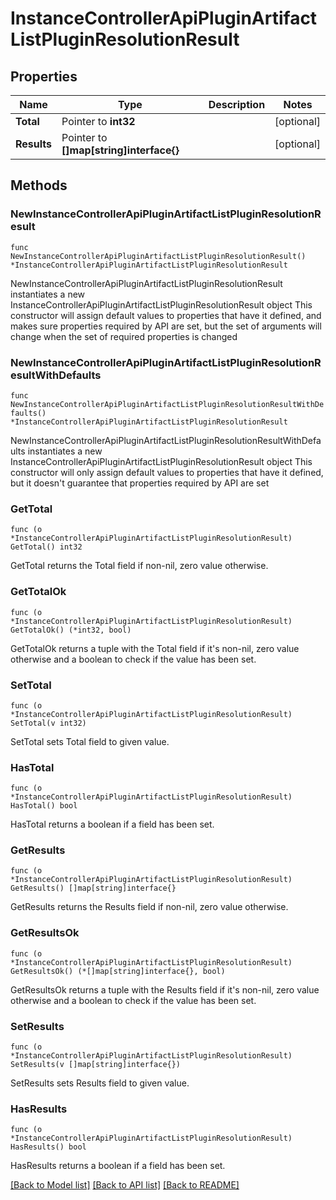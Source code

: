 # InstanceControllerApiPluginArtifactListPluginResolutionResult

## Properties

Name | Type | Description | Notes
------------ | ------------- | ------------- | -------------
**Total** | Pointer to **int32** |  | [optional] 
**Results** | Pointer to **[]map[string]interface{}** |  | [optional] 

## Methods

### NewInstanceControllerApiPluginArtifactListPluginResolutionResult

`func NewInstanceControllerApiPluginArtifactListPluginResolutionResult() *InstanceControllerApiPluginArtifactListPluginResolutionResult`

NewInstanceControllerApiPluginArtifactListPluginResolutionResult instantiates a new InstanceControllerApiPluginArtifactListPluginResolutionResult object
This constructor will assign default values to properties that have it defined,
and makes sure properties required by API are set, but the set of arguments
will change when the set of required properties is changed

### NewInstanceControllerApiPluginArtifactListPluginResolutionResultWithDefaults

`func NewInstanceControllerApiPluginArtifactListPluginResolutionResultWithDefaults() *InstanceControllerApiPluginArtifactListPluginResolutionResult`

NewInstanceControllerApiPluginArtifactListPluginResolutionResultWithDefaults instantiates a new InstanceControllerApiPluginArtifactListPluginResolutionResult object
This constructor will only assign default values to properties that have it defined,
but it doesn't guarantee that properties required by API are set

### GetTotal

`func (o *InstanceControllerApiPluginArtifactListPluginResolutionResult) GetTotal() int32`

GetTotal returns the Total field if non-nil, zero value otherwise.

### GetTotalOk

`func (o *InstanceControllerApiPluginArtifactListPluginResolutionResult) GetTotalOk() (*int32, bool)`

GetTotalOk returns a tuple with the Total field if it's non-nil, zero value otherwise
and a boolean to check if the value has been set.

### SetTotal

`func (o *InstanceControllerApiPluginArtifactListPluginResolutionResult) SetTotal(v int32)`

SetTotal sets Total field to given value.

### HasTotal

`func (o *InstanceControllerApiPluginArtifactListPluginResolutionResult) HasTotal() bool`

HasTotal returns a boolean if a field has been set.

### GetResults

`func (o *InstanceControllerApiPluginArtifactListPluginResolutionResult) GetResults() []map[string]interface{}`

GetResults returns the Results field if non-nil, zero value otherwise.

### GetResultsOk

`func (o *InstanceControllerApiPluginArtifactListPluginResolutionResult) GetResultsOk() (*[]map[string]interface{}, bool)`

GetResultsOk returns a tuple with the Results field if it's non-nil, zero value otherwise
and a boolean to check if the value has been set.

### SetResults

`func (o *InstanceControllerApiPluginArtifactListPluginResolutionResult) SetResults(v []map[string]interface{})`

SetResults sets Results field to given value.

### HasResults

`func (o *InstanceControllerApiPluginArtifactListPluginResolutionResult) HasResults() bool`

HasResults returns a boolean if a field has been set.


[[Back to Model list]](../README.md#documentation-for-models) [[Back to API list]](../README.md#documentation-for-api-endpoints) [[Back to README]](../README.md)


